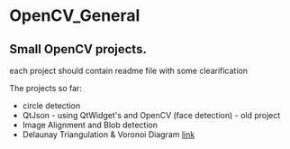 # OpenCV_General

## Small OpenCV projects.
each project should contain readme file with some clearification 

The projects so far:
* circle detection 
* QtJson - using QtWidget's and OpenCV (face detection) - old project
* Image Alignment and Blob detection
* Delaunay Triangulation & Voronoi Diagram [link](https://en.wikipedia.org/wiki/Delaunay_triangulation)
